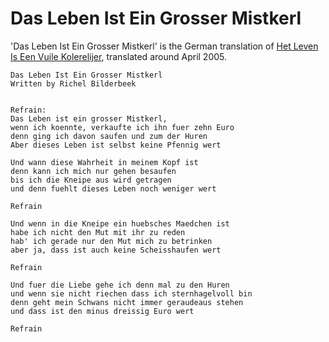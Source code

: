 # Das Leben Ist Ein Grosser Mistkerl

'Das Leben Ist Ein Grosser Mistkerl' is the German translation
of [Het Leven Is Een Vuile Kolerelijer](19_het_leven_is_een_vuile_kolerelijer.md),
translated around April 2005.

```
Das Leben Ist Ein Grosser Mistkerl
Written by Richel Bilderbeek


Refrain:
Das Leben ist ein grosser Mistkerl,
wenn ich koennte, verkaufte ich ihn fuer zehn Euro
denn ging ich davon saufen und zum der Huren
Aber dieses Leben ist selbst keine Pfennig wert

Und wann diese Wahrheit in meinem Kopf ist
denn kann ich mich nur gehen besaufen
bis ich die Kneipe aus wird getragen
und denn fuehlt dieses Leben noch weniger wert

Refrain

Und wenn in die Kneipe ein huebsches Maedchen ist
habe ich nicht den Mut mit ihr zu reden
hab' ich gerade nur den Mut mich zu betrinken
aber ja, dass ist auch keine Scheisshaufen wert

Refrain

Und fuer die Liebe gehe ich denn mal zu den Huren
und wenn sie nicht riechen dass ich sternhagelvoll bin
denn geht mein Schwans nicht immer geraudeaus stehen
und dass ist den minus dreissig Euro wert

Refrain
```
